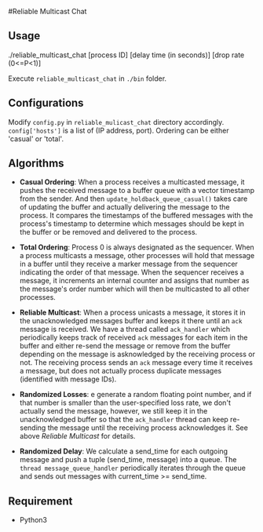 #Reliable Multicast Chat

## Usage

./reliable_multicast_chat [process ID] [delay time (in seconds)] [drop rate (0<=P<1)]

Execute `reliable_multicast_chat` in `./bin` folder.

## Configurations

Modify `config.py` in `reliable_mulicast_chat` directory accordingly. 
`config['hosts']` is a list of (IP address, port).
Ordering can be either 'casual' or 'total'.

## Algorithms

- **Casual Ordering**: When a process receives a multicasted message, it pushes the received message to a buffer
queue with a vector timestamp from the sender. And then `update_holdback_queue_casual()` takes care of updating the buffer
and actually delivering the message to the process. It compares the timestamps of the buffered messages with the process's timestamp to determine which messages should be kept in the buffer or be removed and delivered to the process.

- **Total Ordering**: Process 0 is always designated as the sequencer. When a process multicasts a message, other processes will hold that message in a buffer until they receive a marker message from the sequencer indicating the order of that message. When the sequencer receives a message, it increments an internal counter and assigns that number as the message's order number which will then be multicasted to all other processes.

- **Reliable Multicast**: When a process unicasts a message, it stores it in the unacknowledged messages buffer and keeps it there until an `ack` message is received. We have a thread called `ack_handler` which
periodically keeps track of received `ack` messages for each item in the buffer and either re-send the message or remove from the buffer depending on the message is asknowledged by the receiving process or not. The receiving process sends an `ack` message
every time it receives a message, but does not actually process duplicate messages (identified with message IDs).

- **Randomized Losses**: e generate a random floating point number, and if that number is
smaller than the user-specified loss rate, we don't actually send the message, however, we still keep it in the unacknowledged buffer so that the `ack_handler` thread can keep re-sending the message until the receiving process acknowledges it. See above 
_Reliable Multicast_ for details.

- **Randomized Delay**: We calculate a send_time for each outgoing message and push a tuple (send_time, message) into a queue. The `thread message_queue_handler` periodically iterates through the queue and sends out messages with current_time >= send_time.


## Requirement

* Python3
